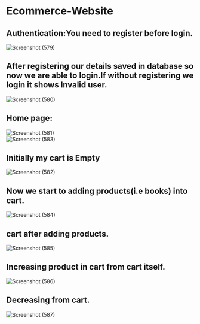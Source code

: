 # Ecommerce-Website
## Authentication:You need to register before login.
![Screenshot (579)](https://user-images.githubusercontent.com/61204357/91665215-85cd0a00-eb11-11ea-823a-c5748e01d0fb.png)
<br/>
## After registering our details saved in database so now we are able to login.If without registering we login it shows Invalid user.
![Screenshot (580)](https://user-images.githubusercontent.com/61204357/91665230-92e9f900-eb11-11ea-893b-48233d8df938.png)
<br/>
## Home page:
![Screenshot (581)](https://user-images.githubusercontent.com/61204357/91665233-95e4e980-eb11-11ea-85c7-0607bcd81195.png)
<br/>
![Screenshot (583)](https://user-images.githubusercontent.com/61204357/91665242-b4e37b80-eb11-11ea-86bb-24d1cf17c5ea.png)
<br/>
## Initially my cart is Empty
![Screenshot (582)](https://user-images.githubusercontent.com/61204357/91665241-b1e88b00-eb11-11ea-8e39-cd6f019da7a8.png)
<br/>
## Now we start to adding products(i.e books) into cart.
![Screenshot (584)](https://user-images.githubusercontent.com/61204357/91665251-c593f180-eb11-11ea-8bf3-b52c2eb5b46e.png)
<br/>
## cart after adding products.
![Screenshot (585)](https://user-images.githubusercontent.com/61204357/91665252-c9277880-eb11-11ea-96eb-39e3a4f42668.png)
<br/>
## Increasing product in cart from cart itself.
![Screenshot (586)](https://user-images.githubusercontent.com/61204357/91665254-cdec2c80-eb11-11ea-8f56-3e4f151215a0.png)
<br/>
## Decreasing from cart.
![Screenshot (587)](https://user-images.githubusercontent.com/61204357/91665255-d3497700-eb11-11ea-8f3a-6626ab6edfc3.png)
<br/>







